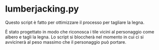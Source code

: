 # lumberjacking.py

Questo script è fatto per ottimizzare il processo per tagliare la legna.

È stato progettato in modo che riconosca i tile vicini al personaggio come albero e tagli la legna. Lo script si bloccherà nel momento in cui ci si avvicinerà al peso massimo che il personaggio può portare.

